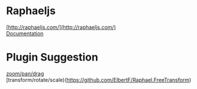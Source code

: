 Raphaeljs
===

[http://raphaeljs.com/](http://raphaeljs.com/)<br/>
[Documentation](http://raphaeljs.com/reference.html)

Plugin Suggestion
===

[zoom/pan/drag](https://github.com/andrewseddon/raphael-zpd)<br/>
[transform/rotate/scale)(https://github.com/ElbertF/Raphael.FreeTransform)<br/>